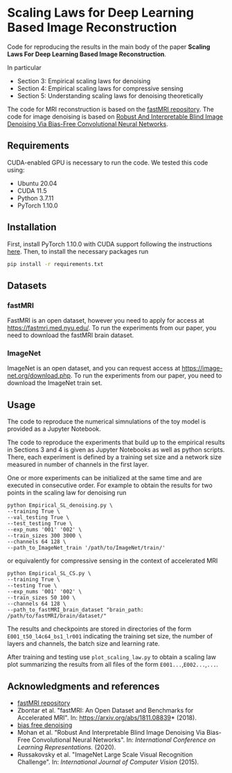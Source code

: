 # Scaling Laws for Deep Learning Based Image Reconstruction

Code for reproducing the results in the main body of the paper __Scaling Laws For Deep Learning Based Image
Reconstruction__.

In particular
- Section 3: Empirical scaling laws for denoising
- Section 4: Empirical scaling laws for compressive sensing
- Section 5: Understanding scaling laws for denoising theoretically

The code for MRI reconstruction is based on the [fastMRI repository]( https://github.com/facebookresearch/fastMRI). The code for image denoising is based on [Robust And Interpretable Blind Image Denoising Via Bias-Free Convolutional Neural Networks](https://github.com/LabForComputationalVision/bias_free_denoising).

## Requirements
CUDA-enabled GPU is necessary to run the code. We tested this code using:
- Ubuntu 20.04
- CUDA 11.5
- Python 3.7.11
- PyTorch 1.10.0

## Installation
First, install PyTorch 1.10.0 with CUDA support following the instructions [here](https://pytorch.org/get-started/previous-versions/).
Then, to install the necessary packages run
```bash
pip install -r requirements.txt
```
## Datasets
### fastMRI
FastMRI is an open dataset, however you need to apply for access at https://fastmri.med.nyu.edu/. To run the experiments from our paper, you need to download the fastMRI brain dataset.

### ImageNet
ImageNet is an open dataset, and you can request access at https://image-net.org/download.php. To run the experiments from our paper, you need to download the ImageNet train set.

## Usage
The code to reproduce the numerical simnulations of the toy model is provided as a Jupyter Notebook.

The code to reproduce the experiments that build up to the empirical results in Sections 3 and 4 is given as Jupyter Notebooks as well as python scripts.
There, each experiment is defined by a training set size and a network size measured in number of channels in the first layer.

One or more experiments can be initialized at the same time and are executed in consecutive order. For example to obtain the results for two points in the scaling law for denoising run
```
python Empirical_SL_denoising.py \
--training True \
--val_testing True \
--test_testing True \
--exp_nums '001' '002' \
--train_sizes 300 3000 \
--channels 64 128 \
--path_to_ImageNet_train '/path/to/ImageNet/train/'
```
or equivalently for compressive sensing in the context of accelerated MRI
```
python Empirical_SL_CS.py \
--training True \
--testing True \
--exp_nums '001' '002' \
--train_sizes 50 100 \
--channels 64 128 \
--path_to_fastMRI_brain_dataset "brain_path: /path/to/fastMRI/brain/dataset/"
```
The results and checkpoints are stored in directories of the form `E001_t50_l4c64_bs1_lr001` indicating the training set size, the number of layers and channels, the batch size and learning rate.

After training and testing use `plot_scaling_law.py` to obtain a scaling law plot summarizing the results from all files of the form `E001...`,`E002...`,`...`.

## Acknowledgments and references
- [fastMRI repository]( https://github.com/facebookresearch/fastMRI)
- Zbontar et al. "fastMRI: An Open Dataset and Benchmarks for Accelerated MRI". In: https://arxiv.org/abs/1811.08839* (2018).
- [bias free denoising](https://github.com/LabForComputationalVision/bias_free_denoising)
- Mohan et al. "Robust And Interpretable Blind Image Denoising Via Bias-Free Convolutional Neural Networks". In: *International Conference on Learning Representations.* (2020).
- Russakovsky et al. "ImageNet Large Scale Visual Recognition Challenge". In: *International Journal of Computer Vision* (2015).
